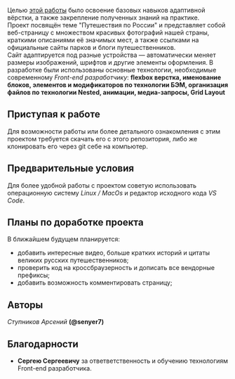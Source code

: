 Целью [этой работы](https://senyer7.github.io/russian-travel/) было освоение базовых навыков адаптивной вёрстки, а также закрепление полученных знаний на практике.  
Проект посвящён теме "Путешествия по России" и представляет собой веб-страницу с множеством красивых фотографий нашей страны, краткими описаниями её значимых мест, а также ссылками на официальные сайты парков и блоги путешественников.  
Сайт адаптируется под разные устройства — автоматически меняет размеры изображений, шрифтов и другие элементы оформления. В разработке были использованы основные технологии, необходимые современному _Front-end разработчику_: **flexbox верстка, именование блоков, элементов и модификаторов по технологии БЭМ, организация файлов по технологии Nested, анимации, медиа-запросы, Grid Layout**

## Приступая к работе

Для возможности работы или более детального ознакомления с этим проектом требуется скачать его с этого репозитория, либо же клонировать его через git себе на компьютер.

## Предварительные условия

Для более удобной работы с проектом советую использовать операционную систему _Linux / MacOs_ и редактор исходного кода _VS Code_.

## Планы по доработке проекта

В ближайшем будущем планируется:

- добавить интересные видео, больше кратких историй и цитаты великих русских путешественников;
- проверить код на кроссбраузерность и дописать все вендорные префиксы;
- добавить возможность комментировать страницу;

## Авторы

_Ступников Арсений_ **(@senyer7)**

## Благодарности

- **Сергею Сергеевичу** за ответветственность и обучению технологиям Front-end разработчика.
